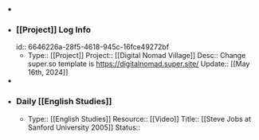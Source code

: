 -
- ### [[Project]] Log Info
  id:: 6646226a-28f5-4618-945c-16fce49272bf
	- Type:: [[Project]] 
	  Project:: [[Digital Nomad Village]]
	  Desc:: Change super.so template is https://digitalnomad.super.site/ 
	  Update:: [[May 16th, 2024]]
-
- ### Daily [[English Studies]]
	- Type:: [[English Studies]]
	  Resource:: [[Video]]
	  Title:: [[Steve Jobs at Sanford University 2005]]
	  Status::